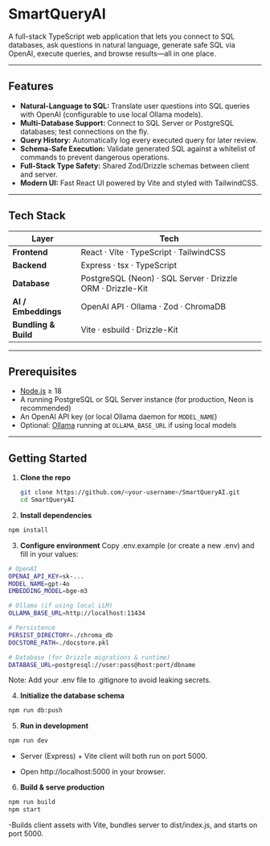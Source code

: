# SmartQueryAI

A full-stack TypeScript web application that lets you connect to SQL databases, ask questions in natural language, generate safe SQL via OpenAI, execute queries, and browse results—all in one place.

---

## Features

- **Natural-Language to SQL:** Translate user questions into SQL queries with OpenAI (configurable to use local Ollama models).  
- **Multi-Database Support:** Connect to SQL Server or PostgreSQL databases; test connections on the fly.  
- **Query History:** Automatically log every executed query for later review.  
- **Schema-Safe Execution:** Validate generated SQL against a whitelist of commands to prevent dangerous operations.  
- **Full-Stack Type Safety:** Shared Zod/Drizzle schemas between client and server.  
- **Modern UI:** Fast React UI powered by Vite and styled with TailwindCSS.

---

## Tech Stack

| Layer          | Tech                                  |
| -------------- | ------------------------------------- |
| **Frontend**   | React · Vite · TypeScript · TailwindCSS |
| **Backend**    | Express · tsx · TypeScript            |
| **Database**   | PostgreSQL (Neon) · SQL Server · Drizzle ORM · Drizzle-Kit |
| **AI / Embeddings** | OpenAI API · Ollama · Zod · ChromaDB |
| **Bundling & Build** | Vite · esbuild · Drizzle-Kit        |

---

## Prerequisites

- [Node.js](https://nodejs.org/) ≥ 18  
- A running PostgreSQL or SQL Server instance (for production, Neon is recommended)  
- An OpenAI API key (or local Ollama daemon for `MODEL_NAME`)  
- Optional: [Ollama](https://ollama.com/) running at `OLLAMA_BASE_URL` if using local models  

---

## Getting Started

1. **Clone the repo**  
   ```bash
   git clone https://github.com/<your-username>/SmartQueryAI.git
   cd SmartQueryAI
   ```
2. **Install dependencies**
  ```bash
  npm install
  ```
3. **Configure environment**
Copy .env.example (or create a new .env) and fill in your values:
  ```bash
  # OpenAI  
  OPENAI_API_KEY=sk-...  
  MODEL_NAME=gpt-4o  
  EMBEDDING_MODEL=bge-m3  
  
  # Ollama (if using local LLM)  
  OLLAMA_BASE_URL=http://localhost:11434  
  
  # Persistence  
  PERSIST_DIRECTORY=./chroma_db  
  DOCSTORE_PATH=./docstore.pkl  
  
  # Database (for Drizzle migrations & runtime)  
  DATABASE_URL=postgresql://user:pass@host:port/dbname
  ```
Note: Add your .env file to .gitignore to avoid leaking secrets.

4. **Initialize the database schema**
  ```bash
  npm run db:push
  ```
5. **Run in development**
  ```bash
  npm run dev
  ```
- Server (Express) + Vite client will both run on port 5000.

- Open http://localhost:5000 in your browser.

6. **Build & serve production**
  ```bash
  npm run build
  npm start
  ```
-Builds client assets with Vite, bundles server to dist/index.js, and starts on port 5000.
